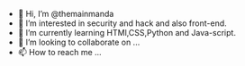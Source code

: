 - 👋 Hi, I’m @themainmanda
- 👀 I’m interested in security and hack and also front-end.
- 🌱 I’m currently learning HTMl,CSS,Python and Java-script.
- 💞️ I’m looking to collaborate on ...
- 📫 How to reach me ...

<!---
themainmanda/themainmanda is a ✨ special ✨ repository because its `README.md` (this file) appears on your GitHub profile.
You can click the Preview link to take a look at your changes.
--->

